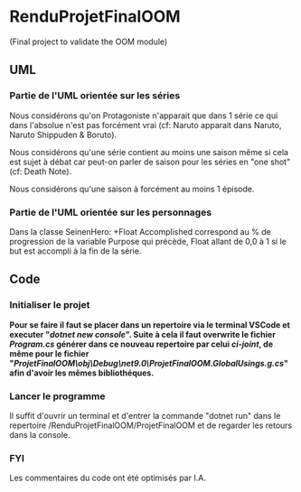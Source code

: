 # RenduProjetFinalOOM

(Final project to validate the OOM module)

## UML

### Partie de l'UML orientée sur les séries

Nous considérons qu'on Protagoniste n'apparait que dans 1 série ce qui dans l'absolue n'est pas forcément vrai (cf: Naruto apparait dans Naruto, Naruto Shippuden & Boruto).

Nous considérons qu'une série contient au moins une saison même si cela est sujet à débat car peut-on parler de saison pour les séries en "one shot" (cf: Death Note).

Nous considérons qu'une saison à forcément au moins 1 épisode.

### Partie de l'UML orientée sur les personnages

Dans la classe SeinenHero: +Float Accomplished correspond au % de progression de la variable Purpose qui précède, Float allant de 0,0 à 1 si le but est accompli à la fin de la série.

## Code

### Initialiser le projet

**Pour se faire il faut se placer dans un repertoire via le terminal VSCode et executer "_dotnet new console_". Suite à cela il faut overwrite le fichier _Program.cs_ générer dans ce nouveau repertoire par celui _ci-joint_, de même pour le fichier "_ProjetFinalOOM\obj\Debug\net9.0\ProjetFinalOOM.GlobalUsings.g.cs_" afin d'avoir les mêmes bibliothéques.**

### Lancer le programme

Il suffit d'ouvrir un terminal et d'entrer la commande "dotnet run" dans le repertoire /RenduProjetFinalOOM/ProjetFinalOOM et de regarder les retours dans la console.

### FYI

Les commentaires du code ont été optimisés par I.A.
